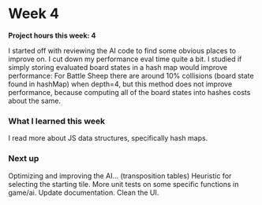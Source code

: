 # Week 4

**Project hours this week: 4**

I started off with reviewing the AI code to find some obvious places to improve on. I cut down my performance eval time quite a bit.
I studied if simply storing evaluated board states in a hash map would improve performance:
For Battle Sheep there are around 10% collisions (board state found in hashMap) when depth=4, but this method does not improve performance, because computing all of the board states into hashes costs about the same.

### What I learned this week

I read more about JS data structures, specifically hash maps.

### Next up

Optimizing and improving the AI... (transposition tables)
Heuristic for selecting the starting tile.
More unit tests on some specific functions in game/ai.
Update documentation.
Clean the UI.
